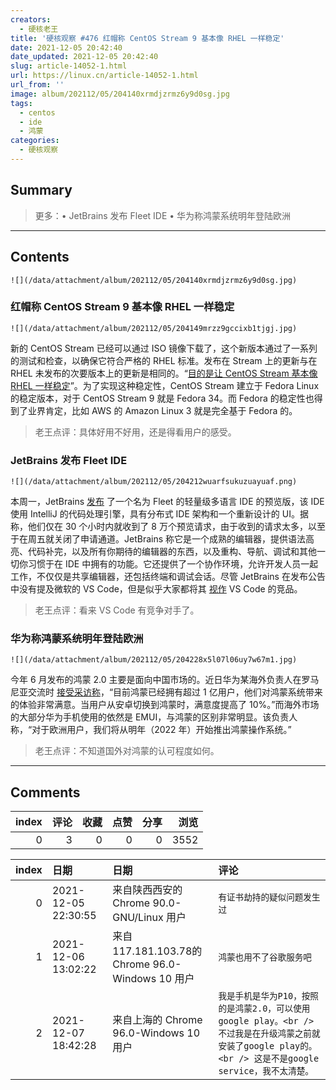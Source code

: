 ```yaml
---
creators:
  - 硬核老王
title: '硬核观察 #476 红帽称 CentOS Stream 9 基本像 RHEL 一样稳定'
date: 2021-12-05 20:42:40
date_updated: 2021-12-05 20:42:40
slug: article-14052-1.html
url: https://linux.cn/article-14052-1.html
url_from: ''
image: album/202112/05/204140xrmdjzrmz6y9d0sg.jpg
tags:
  - centos
  - ide
  - 鸿蒙
categories:
  - 硬核观察
---
```


## Summary

> 更多：• JetBrains 发布 Fleet IDE • 华为称鸿蒙系统明年登陆欧洲

***

<!-- more -->

## Contents

`![](/data/attachment/album/202112/05/204140xrmdjzrmz6y9d0sg.jpg)`

### 红帽称 CentOS Stream 9 基本像 RHEL 一样稳定

`![](/data/attachment/album/202112/05/204149mrzz9gccixb1tjgj.jpg)`

新的 CentOS Stream 已经可以通过 ISO 镜像下载了，这个新版本通过了一系列的测试和检查，以确保它符合严格的 RHEL 标准。发布在 Stream 上的更新与在 RHEL 未发布的次要版本上的更新是相同的。“[目的是让 CentOS Stream 基本像 RHEL 一样稳定](https://blog.centos.org/2021/12/introducing-centos-stream-9/)”。为了实现这种稳定性，CentOS Stream 建立于 Fedora Linux 的稳定版本，对于 CentOS Stream 9 就是 Fedora 34。而 Fedora 的稳定性也得到了业界肯定，比如 AWS 的 Amazon Linux 3 就是完全基于 Fedora 的。

> 
> 老王点评：具体好用不好用，还是得看用户的感受。
> 
> 
> 

### JetBrains 发布 Fleet IDE

`![](/data/attachment/album/202112/05/204212wuarfsukuzuayuaf.png)`

本周一，JetBrains [发布](https://www.jetbrains.com/fleet/) 了一个名为 Fleet 的轻量级多语言 IDE 的预览版，该 IDE 使用 IntelliJ 的代码处理引擎，具有分布式 IDE 架构和一个重新设计的 UI。据称，他们仅在 30 个小时内就收到了 8 万个预览请求，由于收到的请求太多，以至于在周五就关闭了申请通道。JetBrains 称它是一个成熟的编辑器，提供语法高亮、代码补完，以及所有你期待的编辑器的东西，以及重构、导航、调试和其他一切你习惯于在 IDE 中拥有的功能。它还提供了一个协作环境，允许开发人员一起工作，不仅仅是共享编辑器，还包括终端和调试会话。尽管 JetBrains 在发布公告中没有提及微软的 VS Code，但是似乎大家都将其 [视作](https://visualstudiomagazine.com/articles/2021/11/30/jetbrains-fleet.aspx) VS Code 的竞品。

> 
> 老王点评：看来 VS Code 有竞争对手了。
> 
> 
> 

### 华为称鸿蒙系统明年登陆欧洲

`![](/data/attachment/album/202112/05/204228x5l07l06uy7w67m1.jpg)`

今年 6 月发布的鸿蒙 2.0 主要是面向中国市场的。近日华为某海外负责人在罗马尼亚交流时 [接受采访称](https://news.mydrivers.com/1/800/800622.htm)，“目前鸿蒙已经拥有超过 1 亿用户，他们对鸿蒙系统带来的体验非常满意。当用户从安卓切换到鸿蒙时，满意度提高了 10%。”而海外市场的大部分华为手机使用的依然是 EMUI，与鸿蒙的区别非常明显。该负责人称，“对于欧洲用户，我们将从明年（2022 年）开始推出鸿蒙操作系统。”

> 
> 老王点评：不知道国外对鸿蒙的认可程度如何。
> 
> 
>

***

## Comments


|   index |   评论 |   收藏 |   点赞 |   分享 |   浏览 |
|--------:|-------:|-------:|-------:|-------:|-------:|
|       0 |      3 |      0 |      0 |      0 |   3552 |

|   index | 日期                | 日期                                             | 评论                                                                                                                                                       |
|--------:|:--------------------|:-------------------------------------------------|:-----------------------------------------------------------------------------------------------------------------------------------------------------------|
|       0 | 2021-12-05 22:30:55 | 来自陕西西安的 Chrome 90.0-GNU/Linux 用户        | `有证书劫持的疑似问题发生过`                                                                                                                               |
|       1 | 2021-12-06 13:02:22 | 来自117.181.103.78的 Chrome 96.0-Windows 10 用户 | `鸿蒙也用不了谷歌服务吧`                                                                                                                                   |
|       2 | 2021-12-07 18:42:28 | 来自上海的 Chrome 96.0-Windows 10 用户           | `我是手机是华为P10，按照的是鸿蒙2.0，可以使用google play。<br /> 不过我是在升级鸿蒙之前就安装了google play的。<br /> 这是不是google service，我不太清楚。` |
